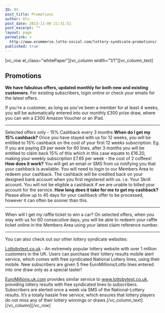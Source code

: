 ```yaml
---
ID: 93
post_title: Promotions
author: Olu
post_date: 2013-11-08 21:31:51
post_excerpt: ""
layout: page
permalink: >
  http://www.ecommerce.lotto-social.com/lottery-syndicate-promotions/
published: true
---
```

[vc_row el_class="whitePaper"][vc_column width="1/1"][vc_column_text]
<h2 class="bold blue">Promotions</h2>
<strong>We have fabulous offers, updated monthly for both new and existing customers.</strong> For existing subscribers, login online or check your emails for the latest offers.

If you're a customer, as long as you've been a member for at least 4 weeks, you will be automatically entered into our monthly £300 prize draw, where you can win a £300 Amazon Voucher or an iPad.

<hr />

Selected offers only - 15% Cashback every 3 months
<strong>When do I get my 15% cashback?</strong> Once you have stayed with us for 12 weeks, you will be entitled to 15% cashback on the cost of your first 12 weeks subscription. Eg. If you are paying £9 per week for 60 lines, after 3 months you will be entitled to claim back 15% of this which in this case equate to £16.20, making your weekly subscription £7.65 per week - the cost of 2 coffees!
<strong> How does it work?</strong> You will get an email or SMS from us notifying you that your cashback is available. You will need to login to our Members Area to redeem your cashback. The cashback will be credited back on your designed bank account when you first registered with us. i.e. Your Skrill account. You will not be eligible a cashback if we are unable to billed your account for the service.
<strong>How long does it take for me to get my cashback?</strong> Please allow up to 45 days for your cashback offer to be processed, however it can often be sooner than this.

<hr />

When will I get my raffle ticket to win a car? On selected offers, when you stay with us for 60 consecutive days, you will be able to redeem your raffle ticket online in the Members Area using your latest claim reference number.

<hr />

You can also check out our other lottery syndicate websites:

<a href="http://www.lottobytext.co.uk" target="_blank">Lottobytext.co.uk</a> - An extremely popular lottery website with over 1 million customers in the UK. Users can purchase their lottery results mobile alert service, which comes with free syndicated National Lottery lines, using their mobile. New subscribers are given 5 free EuroMillions/Lotto lines entered into one draw only as a special taster!

<a href="http://www.euromillions.uk.com" target="_blank">EuroMillions.uk.com</a> provides similar service to <a href="http://www.lottobytext.co.uk" target="_blank">www.lottobytext.co.uk</a>, providing lottery results with free syndicated lines to subscribers. Subscribers are alerted once a week via SMS of the National-Lottery results. It’s a totally hassle free service, which ensures that lottery players do not miss any of their lottery winnings or draws.[/vc_column_text][/vc_column][/vc_row]